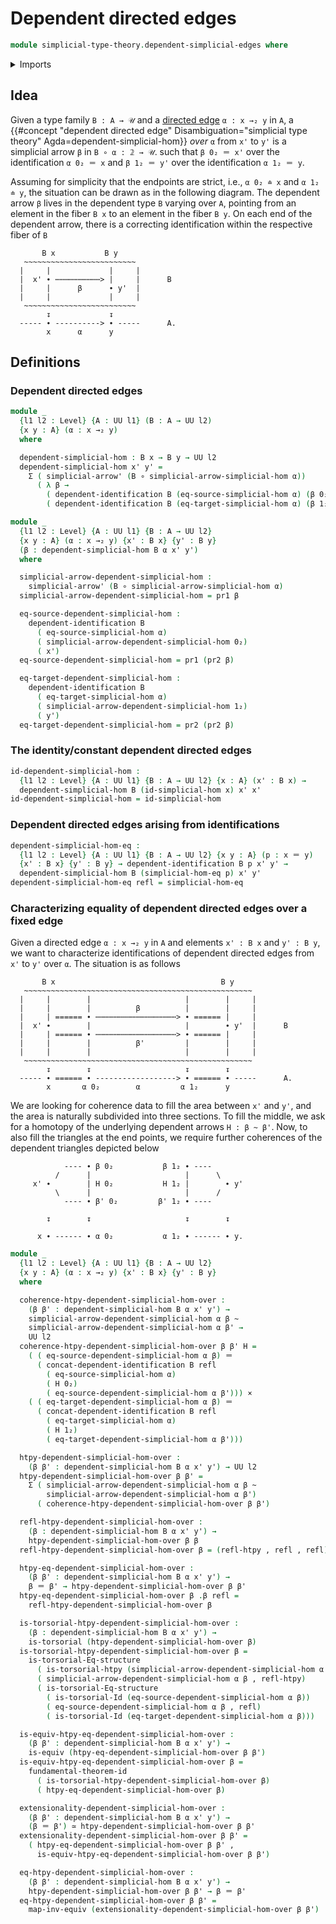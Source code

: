 # Dependent directed edges

```agda
module simplicial-type-theory.dependent-simplicial-edges where
```

<details><summary>Imports</summary>

```agda
open import foundation.cartesian-product-types
open import foundation.contractible-types
open import foundation.dependent-identifications
open import foundation.dependent-pair-types
open import foundation.equality-dependent-pair-types
open import foundation.equivalences
open import foundation.function-extensionality
open import foundation.function-types
open import foundation.fundamental-theorem-of-identity-types
open import foundation.homotopies
open import foundation.homotopy-induction
open import foundation.identity-types
open import foundation.structure-identity-principle
open import foundation.torsorial-type-families
open import foundation.universe-levels

open import orthogonal-factorization-systems.extensions-of-maps

open import simplicial-type-theory.directed-interval-type
open import simplicial-type-theory.simplicial-arrows
open import simplicial-type-theory.directed-edges
```

</details>

## Idea

Given a type family `B : A → 𝒰` and a
[directed edge](simplicial-type-theory.directed-edges.md) `α : x →₂ y` in `A`, a
{{#concept "dependent directed edge" Disambiguation="simplicial type theory" Agda=dependent-simplicial-hom}}
_over_ `α` from `x'` to `y'` is a simplicial arrow `β` in `B ∘ α : 𝟚 → 𝒰`. such
that `β 0₂ ＝ x'` over the identification `α 0₂ ＝ x` and `β 1₂ ＝ y'` over the
identification `α 1₂ ＝ y`.

Assuming for simplicity that the endpoints are strict, i.e., `α 0₂ ≐ x` and
`α 1₂ ≐ y`, the situation can be drawn as in the following diagram. The
dependent arrow `β` lives in the dependent type `B` varying over `A`, pointing
from an element in the fiber `B x` to an element in the fiber `B y`. On each end
of the dependent arrow, there is a correcting identification within the
respective fiber of `B`

```text
       B x           B y
   ~~~~~~~~~~~~~~~~~~~~~~~~~
  |     |             |     |
  |  x' ∙ ⋯⋯⋯⋯⋯⋯⋯⋯⋯⋯> |     |      B
  |     |      β      ∙ y'  |
  |     |             |     |
   ~~~~~~~~~~~~~~~~~~~~~~~~~
        ↧             ↧
  ----- ∙ ----------> ∙ -----      A.
        x      α      y
```

## Definitions

### Dependent directed edges

```agda
module _
  {l1 l2 : Level} {A : UU l1} (B : A → UU l2)
  {x y : A} (α : x →₂ y)
  where

  dependent-simplicial-hom : B x → B y → UU l2
  dependent-simplicial-hom x' y' =
    Σ ( simplicial-arrow' (B ∘ simplicial-arrow-simplicial-hom α))
      ( λ β →
        ( dependent-identification B (eq-source-simplicial-hom α) (β 0₂) x') ×
        ( dependent-identification B (eq-target-simplicial-hom α) (β 1₂) y'))

module _
  {l1 l2 : Level} {A : UU l1} {B : A → UU l2}
  {x y : A} (α : x →₂ y) {x' : B x} {y' : B y}
  (β : dependent-simplicial-hom B α x' y')
  where

  simplicial-arrow-dependent-simplicial-hom :
    simplicial-arrow' (B ∘ simplicial-arrow-simplicial-hom α)
  simplicial-arrow-dependent-simplicial-hom = pr1 β

  eq-source-dependent-simplicial-hom :
    dependent-identification B
      ( eq-source-simplicial-hom α)
      ( simplicial-arrow-dependent-simplicial-hom 0₂)
      ( x')
  eq-source-dependent-simplicial-hom = pr1 (pr2 β)

  eq-target-dependent-simplicial-hom :
    dependent-identification B
      ( eq-target-simplicial-hom α)
      ( simplicial-arrow-dependent-simplicial-hom 1₂)
      ( y')
  eq-target-dependent-simplicial-hom = pr2 (pr2 β)
```

### The identity/constant dependent directed edges

```agda
id-dependent-simplicial-hom :
  {l1 l2 : Level} {A : UU l1} {B : A → UU l2} {x : A} (x' : B x) →
  dependent-simplicial-hom B (id-simplicial-hom x) x' x'
id-dependent-simplicial-hom = id-simplicial-hom
```

### Dependent directed edges arising from identifications

```agda
dependent-simplicial-hom-eq :
  {l1 l2 : Level} {A : UU l1} {B : A → UU l2} {x y : A} (p : x ＝ y)
  {x' : B x} {y' : B y} → dependent-identification B p x' y' →
  dependent-simplicial-hom B (simplicial-hom-eq p) x' y'
dependent-simplicial-hom-eq refl = simplicial-hom-eq
```

### Characterizing equality of dependent directed edges over a fixed edge

Given a directed edge `α : x →₂ y` in `A` and elements `x' : B x` and
`y' : B y`, we want to characterize identifications of dependent directed edges
from `x'` to `y'` over `α`. The situation is as follows

```text
       B x                                     B y
   ~~~~~~~~~~~~~~~~~~~~~~~~~~~~~~~~~~~~~~~~~~~~~~~~~~~
  |     |        |                     |        |     |
  |     |        |          β          |        |     |
  |     | ====== ∙ ⋯⋯⋯⋯⋯⋯⋯⋯⋯⋯⋯⋯⋯⋯⋯⋯⋯⋯> ∙ ====== |     |
  |  x' ∙        |                     |        ∙ y'  |      B
  |     | ====== ∙ ⋯⋯⋯⋯⋯⋯⋯⋯⋯⋯⋯⋯⋯⋯⋯⋯⋯⋯> ∙ ====== |     |
  |     |        |          β'         |        |     |
  |     |        |                     |        |     |
   ~~~~~~~~~~~~~~~~~~~~~~~~~~~~~~~~~~~~~~~~~~~~~~~~~~~
        ↧        ↧                     ↧        ↧
  ----- ∙ ====== ∙ ------------------> ∙ ====== ∙ -----      A.
        x       α 0₂        α         α 1₂      y
```

We are looking for coherence data to fill the area between `x'` and `y'`, and
the area is naturally subdivided into three sections. To fill the middle, we ask
for a homotopy of the underlying dependent arrows `H : β ~ β'`. Now, to also
fill the triangles at the end points, we require further coherences of the
dependent triangles depicted below

```text
            ---- ∙ β 0₂           β 1₂ ∙ ----
          /      |                     |      \
     x' ∙        | H 0₂           H 1₂ |        ∙ y'
          \      |                     |      /
            ---- ∙ β' 0₂         β' 1₂ ∙ ----

        ↧        ↧                     ↧        ↧

      x ∙ ------ ∙ α 0₂           α 1₂ ∙ ------ ∙ y.
```

```agda
module _
  {l1 l2 : Level} {A : UU l1} {B : A → UU l2}
  {x y : A} (α : x →₂ y) {x' : B x} {y' : B y}
  where

  coherence-htpy-dependent-simplicial-hom-over :
    (β β' : dependent-simplicial-hom B α x' y') →
    simplicial-arrow-dependent-simplicial-hom α β ~
    simplicial-arrow-dependent-simplicial-hom α β' →
    UU l2
  coherence-htpy-dependent-simplicial-hom-over β β' H =
    ( ( eq-source-dependent-simplicial-hom α β) ＝
      ( concat-dependent-identification B refl
        ( eq-source-simplicial-hom α)
        ( H 0₂)
        ( eq-source-dependent-simplicial-hom α β'))) ×
    ( ( eq-target-dependent-simplicial-hom α β) ＝
      ( concat-dependent-identification B refl
        ( eq-target-simplicial-hom α)
        ( H 1₂)
        ( eq-target-dependent-simplicial-hom α β')))

  htpy-dependent-simplicial-hom-over :
    (β β' : dependent-simplicial-hom B α x' y') → UU l2
  htpy-dependent-simplicial-hom-over β β' =
    Σ ( simplicial-arrow-dependent-simplicial-hom α β ~
        simplicial-arrow-dependent-simplicial-hom α β')
      ( coherence-htpy-dependent-simplicial-hom-over β β')

  refl-htpy-dependent-simplicial-hom-over :
    (β : dependent-simplicial-hom B α x' y') →
    htpy-dependent-simplicial-hom-over β β
  refl-htpy-dependent-simplicial-hom-over β = (refl-htpy , refl , refl)

  htpy-eq-dependent-simplicial-hom-over :
    (β β' : dependent-simplicial-hom B α x' y') →
    β ＝ β' → htpy-dependent-simplicial-hom-over β β'
  htpy-eq-dependent-simplicial-hom-over β .β refl =
    refl-htpy-dependent-simplicial-hom-over β

  is-torsorial-htpy-dependent-simplicial-hom-over :
    (β : dependent-simplicial-hom B α x' y') →
    is-torsorial (htpy-dependent-simplicial-hom-over β)
  is-torsorial-htpy-dependent-simplicial-hom-over β =
    is-torsorial-Eq-structure
      ( is-torsorial-htpy (simplicial-arrow-dependent-simplicial-hom α β))
      ( simplicial-arrow-dependent-simplicial-hom α β , refl-htpy)
      ( is-torsorial-Eq-structure
        ( is-torsorial-Id (eq-source-dependent-simplicial-hom α β))
        ( eq-source-dependent-simplicial-hom α β , refl)
        ( is-torsorial-Id (eq-target-dependent-simplicial-hom α β)))

  is-equiv-htpy-eq-dependent-simplicial-hom-over :
    (β β' : dependent-simplicial-hom B α x' y') →
    is-equiv (htpy-eq-dependent-simplicial-hom-over β β')
  is-equiv-htpy-eq-dependent-simplicial-hom-over β =
    fundamental-theorem-id
      ( is-torsorial-htpy-dependent-simplicial-hom-over β)
      ( htpy-eq-dependent-simplicial-hom-over β)

  extensionality-dependent-simplicial-hom-over :
    (β β' : dependent-simplicial-hom B α x' y') →
    (β ＝ β') ≃ htpy-dependent-simplicial-hom-over β β'
  extensionality-dependent-simplicial-hom-over β β' =
    ( htpy-eq-dependent-simplicial-hom-over β β' ,
      is-equiv-htpy-eq-dependent-simplicial-hom-over β β')

  eq-htpy-dependent-simplicial-hom-over :
    (β β' : dependent-simplicial-hom B α x' y') →
    htpy-dependent-simplicial-hom-over β β' → β ＝ β'
  eq-htpy-dependent-simplicial-hom-over β β' =
    map-inv-equiv (extensionality-dependent-simplicial-hom-over β β')
```
